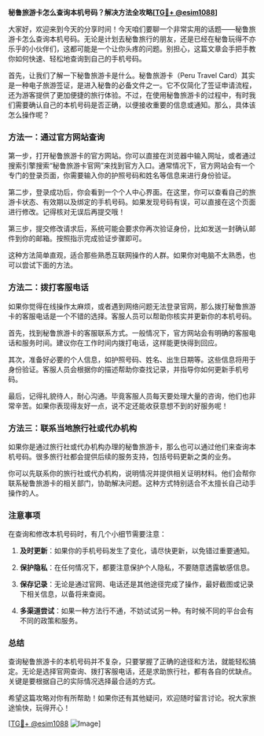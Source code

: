 **秘鲁旅游卡怎么查询本机号码？解决方法全攻略[[TG💪+ @esim1088](https://t.me/s/esim1088)]**

大家好，欢迎来到今天的分享时间！今天咱们要聊一个非常实用的话题——秘鲁旅游卡怎么查询本机号码。无论是计划去秘鲁旅行的朋友，还是已经在秘鲁玩得不亦乐乎的小伙伴们，这都可能是一个让你头疼的问题。别担心，这篇文章会手把手教你如何快速、轻松地查询到自己的手机号码。

首先，让我们了解一下秘鲁旅游卡是什么。秘鲁旅游卡（Peru Travel Card）其实是一种电子旅游签证，是进入秘鲁的必备文件之一。它不仅简化了签证申请流程，还为游客提供了更加便捷的旅行体验。不过，在使用秘鲁旅游卡的过程中，有时我们需要确认自己的本机号码是否正确，以便接收重要的信息或通知。那么，具体该怎么操作呢？

### 方法一：通过官方网站查询

第一步，打开秘鲁旅游卡的官方网站。你可以直接在浏览器中输入网址，或者通过搜索引擎搜索“秘鲁旅游卡官网”来找到官方入口。通常情况下，官方网站会有一个专门的登录页面，你需要输入你的护照号码和姓名等信息来进行身份验证。

第二步，登录成功后，你会看到一个个人中心界面。在这里，你可以查看自己的旅游卡状态、有效期以及绑定的手机号码。如果发现号码有误，可以直接在这个页面进行修改。记得核对无误后再提交哦！

第三步，提交修改请求后，系统可能会要求你再次验证身份，比如发送一封确认邮件到你的邮箱。按照指示完成验证步骤即可。

这种方法简单直观，适合那些熟悉互联网操作的人群。如果你对电脑不太熟悉，也可以尝试下面的方法。

### 方法二：拨打客服电话

如果你觉得在线操作太麻烦，或者遇到网络问题无法登录官网，那么拨打秘鲁旅游卡的客服电话是一个不错的选择。客服人员可以帮助你核实并更新你的本机号码。

首先，找到秘鲁旅游卡的客服联系方式。一般情况下，官方网站会有明确的客服电话和服务时间。建议你在工作时间内拨打电话，这样能更快得到回应。

其次，准备好必要的个人信息，如护照号码、姓名、出生日期等。这些信息将用于身份验证。客服人员会根据你的描述帮助你查找记录，并指导你如何更新手机号码。

最后，记得礼貌待人，耐心沟通。毕竟客服人员每天要处理大量的咨询，他们也非常辛苦。如果你表现得友好一点，说不定还能收获意想不到的好服务呢！

### 方法三：联系当地旅行社或代办机构

如果你是通过旅行社或代办机构办理的秘鲁旅游卡，那么也可以通过他们来查询本机号码。很多旅行社都会提供后续的服务支持，包括号码更新之类的业务。

你可以先联系你的旅行社或代办机构，说明情况并提供相关证明材料。他们会帮你联系秘鲁旅游卡的相关部门，协助解决问题。这种方式特别适合不太擅长自己动手操作的人。

### 注意事项

在查询和修改本机号码时，有几个小细节需要注意：

1. **及时更新**：如果你的手机号码发生了变化，请尽快更新，以免错过重要通知。
   
2. **保护隐私**：在任何情况下，都要注意保护个人隐私，不要随意透露敏感信息。

3. **保存记录**：无论是通过官网、电话还是其他途径完成了操作，最好截图或记录下相关信息，以备将来查阅。

4. **多渠道尝试**：如果一种方法行不通，不妨试试另一种。有时候不同的平台会有不同的政策和服务。

### 总结

查询秘鲁旅游卡的本机号码并不复杂，只要掌握了正确的途径和方法，就能轻松搞定。无论是选择官网查询、拨打客服电话，还是求助旅行社，都有各自的优缺点。关键是要根据自己的实际情况选择最合适的方式。

希望这篇攻略对你有所帮助！如果你还有其他疑问，欢迎随时留言讨论。祝大家旅途愉快，玩得开心！

[[TG💪+ @esim1088](https://t.me/s/esim1088) ![Image](https://i.postimg.cc/4NQfJmqS/Snipaste-2025-05-13-00-14-12.png)]